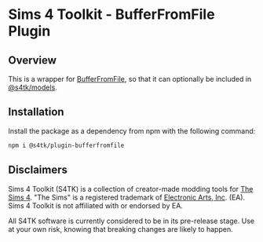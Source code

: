 # Sims 4 Toolkit - BufferFromFile Plugin

## Overview

This is a wrapper for [BufferFromFile](https://www.npmjs.com/package/bufferfromfile), so that it can optionally be included in [@s4tk/models](https://sims4toolkit.com/#/docs/models).

## Installation

Install the package as a dependency from npm with the following command:

```sh
npm i @s4tk/plugin-bufferfromfile
```

## Disclaimers

Sims 4 Toolkit (S4TK) is a collection of creator-made modding tools for [The Sims 4](https://www.ea.com/games/the-sims). "The Sims" is a registered trademark of [Electronic Arts, Inc](https://www.ea.com/). (EA). Sims 4 Toolkit is not affiliated with or endorsed by EA.

All S4TK software is currently considered to be in its pre-release stage. Use at your own risk, knowing that breaking changes are likely to happen.
